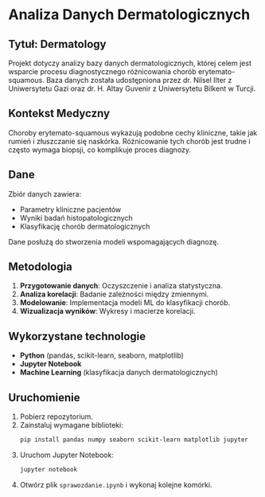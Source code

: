 # Analiza Danych Dermatologicznych

## Tytuł: Dermatology
Projekt dotyczy analizy bazy danych dermatologicznych, której celem jest wsparcie procesu diagnostycznego różnicowania chorób erytemato-squamous. Baza danych została udostępniona przez dr. Nilsel Ilter z Uniwersytetu Gazi oraz dr. H. Altay Guvenir z Uniwersytetu Bilkent w Turcji.

## Kontekst Medyczny
Choroby erytemato-squamous wykazują podobne cechy kliniczne, takie jak rumień i złuszczanie się naskórka. Różnicowanie tych chorób jest trudne i często wymaga biopsji, co komplikuje proces diagnozy.

## Dane
Zbiór danych zawiera:
- Parametry kliniczne pacjentów
- Wyniki badań histopatologicznych
- Klasyfikację chorób dermatologicznych

Dane posłużą do stworzenia modeli wspomagających diagnozę.

## Metodologia
1. **Przygotowanie danych**: Oczyszczenie i analiza statystyczna.
2. **Analiza korelacji**: Badanie zależności między zmiennymi.
3. **Modelowanie**: Implementacja modeli ML do klasyfikacji chorób.
4. **Wizualizacja wyników**: Wykresy i macierze korelacji.

## Wykorzystane technologie
- **Python** (pandas, scikit-learn, seaborn, matplotlib)
- **Jupyter Notebook**
- **Machine Learning** (klasyfikacja danych dermatologicznych)

## Uruchomienie
1. Pobierz repozytorium.
2. Zainstaluj wymagane biblioteki:
   ```bash
   pip install pandas numpy seaborn scikit-learn matplotlib jupyter
   ```
3. Uruchom Jupyter Notebook:
   ```bash
   jupyter notebook
   ```
4. Otwórz plik `sprawozdanie.ipynb` i wykonaj kolejne komórki.


